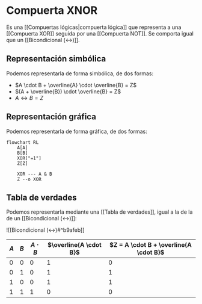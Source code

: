 # Compuerta XNOR

Es una [[Compuertas lógicas|compuerta lógica]] que representa a una [[Compuerta XOR]] seguida por una [[Compuerta NOT]]. Se comporta igual que un [[Bicondicional (↔)]].

## Representación simbólica

Podemos representarla de forma simbólica, de dos formas:

- $A \cdot B + \overline{A} \cdot \overline{B} = Z$
- $(A + \overline{B}) \cdot \overline{B} = Z$
- $A \leftrightarrow B = Z$

## Representación gráfica

Podemos representarla de forma gráfica, de dos formas:

```mermaid
flowchart RL
    A[A]
    B[B]
    XOR["=1"]
    Z[Z]

    XOR --- A & B
    Z --o XOR
```

## Tabla de verdades

Podemos representarla mediante una [[Tabla de verdades]], igual a la de la de un [[Bicondicional (↔)]]:

![[Bicondicional (↔)#^b9afeb]]

| $A$ | $B$ | $A \cdot B$ | $\overline{A \cdot B}$ | $Z = A \cdot B + \overline{A \cdot B}$ |
| --- | --- | ----------- | ---------------------- | -------------------------------------- |
| 0   | 0   | 0           | 1                      | 0                                      |
| 0   | 1   | 0           | 1                      | 1                                      |
| 1   | 0   | 0           | 1                      | 1                                      |
| 1   | 1   | 1           | 0                      | 0                                      |

